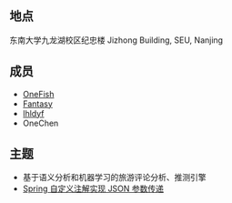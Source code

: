## 地点

东南大学九龙湖校区纪忠楼
Jizhong Building, SEU, Nanjing

## 成员

- [OneFish](https://github.com/Fish-Potato)
- [Fantasy](https://github.com/SFantasy)
- [lhldyf](https://github.com/lhldyf)
- OneChen

## 主题

- 基于语义分析和机器学习的旅游评论分析、推测引擎
- [Spring 自定义注解实现 JSON 参数传递](http://www.jianshu.com/p/eccd8ff01427)
